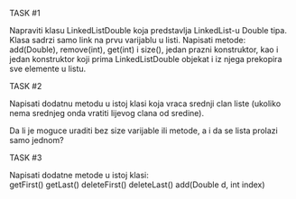TASK #1

Napraviti klasu LinkedListDouble koja predstavlja LinkedList-u Double tipa.
Klasa sadrzi samo link na prvu varijablu u listi. Napisati metode: add(Double), remove(int), get(int) i size(),
jedan prazni konstruktor, kao i jedan konstruktor koji prima LinkedListDouble objekat i iz njega prekopira sve elemente u listu. 


TASK #2 

Napisati dodatnu metodu u istoj klasi koja vraca srednji clan liste 
(ukoliko nema srednjeg onda vratiti lijevog clana od sredine). 

Da li je moguce uraditi bez size varijable ili metode, a i da se lista prolazi samo jednom? 

TASK #3 

Napisati dodatne metode u istoj klasi:  
getFirst() 
getLast() 
deleteFirst() 
deleteLast() 
add(Double d, int index) 
